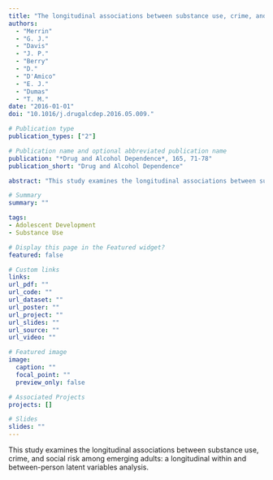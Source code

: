 ```yaml
---
title: "The longitudinal associations between substance use, crime, and social risk among emerging adults: A longitudinal within and between-person latent variables analysis"
authors:
  - "Merrin"
  - "G. J."
  - "Davis"
  - "J. P."
  - "Berry"
  - "D."
  - "D'Amico"
  - "E. J."
  - "Dumas"
  - "T. M."
date: "2016-01-01"
doi: "10.1016/j.drugalcdep.2016.05.009."

# Publication type
publication_types: ["2"]

# Publication name and optional abbreviated publication name
publication: "*Drug and Alcohol Dependence*, 165, 71-78"
publication_short: "Drug and Alcohol Dependence"

abstract: "This study examines the longitudinal associations between substance use, crime, and social risk among emerging adults: a longitudinal within and between-person latent variables analysis."

# Summary
summary: ""

tags:
- Adolescent Development
- Substance Use

# Display this page in the Featured widget?
featured: false

# Custom links
links:
url_pdf: ""
url_code: ""
url_dataset: ""
url_poster: ""
url_project: ""
url_slides: ""
url_source: ""
url_video: ""

# Featured image
image:
  caption: ""
  focal_point: ""
  preview_only: false

# Associated Projects
projects: []

# Slides
slides: ""
---
```


This study examines the longitudinal associations between substance use, crime, and social risk among emerging adults: a longitudinal within and between-person latent variables analysis.
